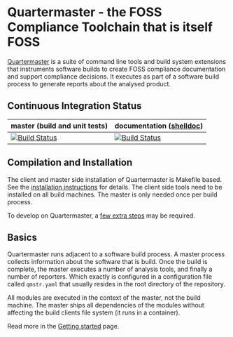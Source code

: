 # Quartermaster - the FOSS Compliance Toolchain that is itself FOSS

[Quartermaster](http://qmstr.org) is a suite of command line tools and build system extensions that instruments software builds to create
FOSS compliance documentation and support compliance decisions. It executes as part of a software build process to generate reports about the analysed product.

## Continuous Integration Status

| master (build and unit tests) | documentation ([shelldoc](https://github.com/endocode/shelldoc)) |
| ------------- | ------------- |
| [![Build Status](https://ci.endocode.com/buildStatus/icon?job=QMSTR/build_and_unit_test_master)](https://ci.endocode.com/job/QMSTR/job/build_and_unit_test_master/) | [![Build Status](https://ci.endocode.com/buildStatus/icon?job=QMSTR/DocTest)](https://ci.endocode.com/view/QMSTR/job/QMSTR/job/DocTest/) |

## Compilation and Installation

The client and master side installation of Quartermaster is Makefile
based. See the [installation instructions](doc/Installation.md) for
details. The client side tools need to be installed on all build
machines. The master is only needed once per build process.

To develop on Quartermaster, a [few extra steps](doc/Developers.md)
may be required.

## Basics

Quartermaster runs adjacent to a software build process. A master
process collects information about the software that is build. Once
the build is complete, the master executes a number of analysis tools,
and finally a number of reporters. Which exactly is configured in  a
configuration file called `qmstr.yaml` that usually resides in the
root directory of the repository.

All modules are executed in the context of the master, not the build
machine. The master ships all dependencies of the modules without
affecting the build clients file system (it runs in a container).


Read more in the [Getting started](doc/Getting-Started.md) page.

